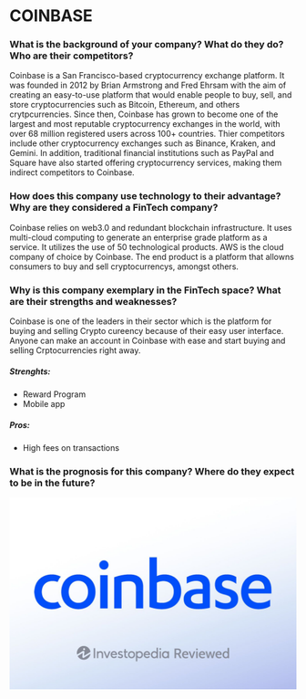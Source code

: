 # COINBASE

### What is the background of your company? What do they do? Who are their competitors?
Coinbase is a San Francisco-based cryptocurrency exchange platform. It was founded in 2012 by Brian Armstrong and Fred Ehrsam
with the aim of creating an easy-to-use platform that would enable people to buy, sell, and store cryptocurrencies such as Bitcoin, 
Ethereum, and others crytpcurrencies. Since then, Coinbase has grown to become one of the largest and most reputable cryptocurrency exchanges in the world, 
with over 68 million registered users across 100+ countries. Thier competitors include other cryptocurrency exchanges such as 
Binance, Kraken, and Gemini. In addition, traditional financial institutions such as PayPal and Square have also started offering 
cryptocurrency services, making them indirect competitors to Coinbase.

### How does this company use technology to their advantage? Why are they considered a FinTech company?

Coinbase relies on web3.0 and redundant blockchain infrastructure.  It uses multi-cloud computing to generate an enterprise grade platform as a service. 
It utilizes the use of 50 technological products.  AWS is the cloud company of choice by Coinbase.
The end product is a platform that allowns consumers to buy and sell cryptocurrencys, amongst others.

### Why is this company exemplary in the FinTech space? What are their strengths and weaknesses?
Coinbase is one of the leaders in their sector which is the platform for buying and selling Crypto cureency because of their easy user interface. Anyone can make an account in Coinbase with ease and start buying and selling Crptocurrencies right away.  
##### Strenghts: 
* Reward Program
* Mobile app

##### Pros:
* High fees on transactions

### What is the prognosis for this company? Where do they expect to be in the future?

![coinbase](coinbase.jpg) 
